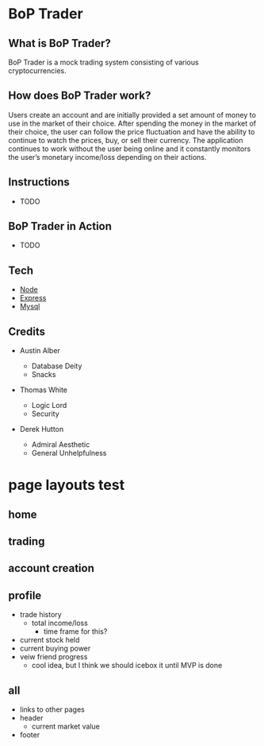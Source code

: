 # BoP Trader

## What is BoP Trader?
BoP Trader is a mock trading system consisting of various cryptocurrencies.

## How does BoP Trader work?
Users create an account and are initially provided a set amount of money to use in the market of their choice. After spending the money in the market of their choice, the user can follow the price fluctuation and have the ability to continue to watch the prices, buy, or sell their currency. The application continues to work without the user being online and it constantly monitors the user’s monetary income/loss depending on their actions.

## Instructions
* TODO

## BoP Trader in Action
* TODO

## Tech
* [Node](https://nodejs.org/en/)
* [Express](https://www.npmjs.com/package/express)
* [Mysql](https://www.npmjs.com/package/mysql)

## Credits
* Austin Alber
    * Database Deity
    * Snacks

* Thomas White
    * Logic Lord
    * Security
    
* Derek Hutton
    * Admiral Aesthetic
    * General Unhelpfulness



# page layouts test

## home 

## trading

## account creation

## profile
* trade history
	* total income/loss
		* time frame for this?
* current stock held
* current buying power
* veiw friend progress
	* cool idea, but I think we should icebox it until MVP is done

## all 
* links to other pages
* header
    * current market value 
* footer

	